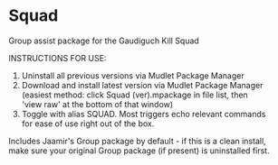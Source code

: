 # Squad
Group assist package for the Gaudiguch Kill Squad

INSTRUCTIONS FOR USE:<br>
1. Uninstall all previous versions via Mudlet Package Manager
1. Download and install latest version via Mudlet Package Manager<br>
   (easiest method: click Squad (ver).mpackage in file list, then<br>
   'view raw' at the bottom of that window)
3. Toggle with alias SQUAD. Most triggers echo relevant commands<br>
   for ease of use right out of the box.
   
Includes Jaamir's Group package by default - if this is a clean install,<br>
make sure your original Group package (if present) is uninstalled first.

